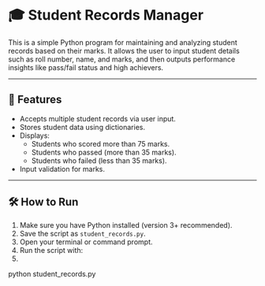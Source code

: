 # 🎓 Student Records Manager

This is a simple Python program for maintaining and analyzing student records based on their marks. It allows the user to input student details such as roll number, name, and marks, and then outputs performance insights like pass/fail status and high achievers.

---

## 🚀 Features

- Accepts multiple student records via user input.
- Stores student data using dictionaries.
- Displays:
  - Students who scored more than 75 marks.
  - Students who passed (more than 35 marks).
  - Students who failed (less than 35 marks).
- Input validation for marks.

---

## 🛠 How to Run

1. Make sure you have Python installed (version 3+ recommended).
2. Save the script as `student_records.py`.
3. Open your terminal or command prompt.
4. Run the script with:
5. 
python student_records.py
